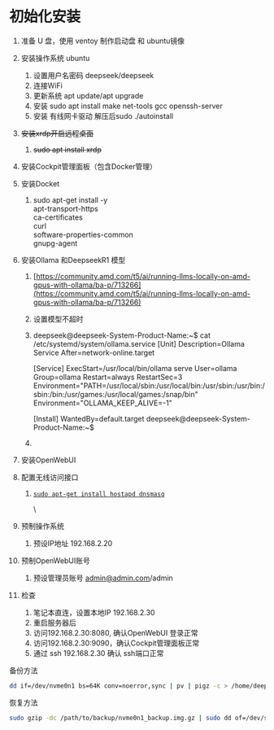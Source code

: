 # 初始化安装

1. 准备 U 盘，使用 ventoy 制作启动盘 和 ubuntu镜像
2. 安装操作系统 ubuntu
   1. 设置用户名密码 deepseek/deepseek
   2. 连接WiFi
   3. 更新系统 apt update/apt upgrade
   4. 安装 sudo apt install make net-tools gcc openssh-server
   5. 安装 有线网卡驱动 解压后sudo ./autoinstall
3. ~~安装xrdp开启远程桌面~~
   1. ~~sudo apt install xrdp~~
4. 安装Cockpit管理面板（包含Docker管理）
5. 安装Docket
   1. sudo apt-get install -y\
      apt-transport-https\
      ca-certificates\
      curl\
      software-properties-common\
      gnupg-agent
6. 安装Ollama 和DeepseekR1 模型
   1. [https://community.amd.com/t5/ai/running-llms-locally-on-amd-gpus-with-ollama/ba-p/713266](https://community.amd.com/t5/ai/running-llms-locally-on-amd-gpus-with-ollama/ba-p/713266)
   2. 设置模型不超时
   3.  deepseek@deepseek-System-Product-Name:\~$ cat /etc/systemd/system/ollama.service \[Unit] Description=Ollama Service After=network-online.target

       \[Service] ExecStart=/usr/local/bin/ollama serve User=ollama Group=ollama Restart=always RestartSec=3 Environment="PATH=/usr/local/sbin:/usr/local/bin:/usr/sbin:/usr/bin:/sbin:/bin:/usr/games:/usr/local/games:/snap/bin" Environment="OLLAMA\_KEEP\_ALIVE=-1"

       \[Install] WantedBy=default.target deepseek@deepseek-System-Product-Name:\~$
   4.
7. 安装OpenWebUI
8. 配置无线访问接口
   1.  [`sudo apt-get install hostapd dnsmasq`](https://gist.github.com/ExtremeGTX/ea1d1c12dde8261b263ab2fead983dc8)

       \

9. 预制操作系统
   1. 预设IP地址 192.168.2.20
10. 预制OpenWebUI账号
    1. 预设管理员账号 admin@admin.com/admin
11. 检查
    1. 笔记本直连，设置本地IP 192.168.2.30
    2. 重启服务器后
    3. 访问192.168.2.30:8080, 确认OpenWebUI 登录正常
    4. 访问192.168.2.30:9090，确认Cockpit管理面板正常
    5. 通过 ssh 192.168.2.30 确认 ssh端口正常


备份方法

```bash
dd if=/dev/nvme0n1 bs=64K conv=noerror,sync | pv | pigz -c > /home/deepseek/backup/nvme0n1_backup.img.gz
```

恢复方法

```bash
sudo gzip -dc /path/to/backup/nvme0n1_backup.img.gz | sudo dd of=/dev/sda bs=64K conv=noerror,sync status=progress
```
